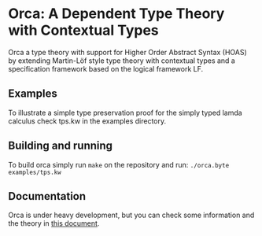 # Orca: A Dependent Type Theory with Contextual Types

Orca a type theory with support for Higher Order Abstract Syntax
(HOAS) by extending Martin-Löf style type theory with contextual
types and a specification framework based on the logical framework LF.

## Examples

To illustrate a simple type preservation proof for the simply typed
lamda calculus check tps.kw in the examples directory.

## Building and running

To build orca simply run ```make``` on the repository and run:
```./orca.byte examples/tps.kw```

## Documentation

Orca is under heavy development, but you can check some information
and the theory in
[this document](https://github.com/orca-lang/orca/raw/master/doc/orcadoc.pdf).
